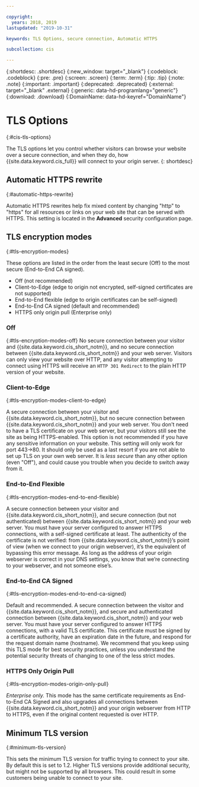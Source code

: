 ```yaml
---

copyright:
  years: 2018, 2019
lastupdated: "2019-10-31"

keywords: TLS Options, secure connection, Automatic HTTPS

subcollection: cis

---
```


{:shortdesc: .shortdesc}
{:new_window: target="_blank"}
{:codeblock: .codeblock}
{:pre: .pre}
{:screen: .screen}
{:term: .term}
{:tip: .tip}
{:note: .note}
{:important: .important}
{:deprecated: .deprecated}
{:external: target="_blank" .external}
{:generic: data-hd-programlang="generic"}
{:download: .download}
{:DomainName: data-hd-keyref="DomainName"}

# TLS Options
{:#cis-tls-options}

The TLS options let you control whether visitors can browse your website over a secure connection, and when they do, how {{site.data.keyword.cis_full}} will connect to your origin server.
{: shortdesc}

## Automatic HTTPS rewrite
{:#automatic-https-rewrite}

Automatic HTTPS rewrites help fix mixed content by changing "http" to "https" for all resources or links on your web site that can be served with HTTPS. This setting is located in the **Advanced** security configuration page.

## TLS encryption modes
{:#tls-encryption-modes}

These options are listed in the order from the least secure (Off) to the most secure (End-to-End CA signed).
 * Off (not recommended)
 * Client-to-Edge (edge to origin not encrypted, self-signed certificates are not supported)
 * End-to-End flexible (edge to origin certificates can be self-signed)
 * End-to-End CA signed (default and recommended)
 * HTTPS only origin pull (Enterprise only)

### Off
{:#tls-encryption-modes-off}
No secure connection between your visitor and {{site.data.keyword.cis_short_notm}}, and no secure connection between {{site.data.keyword.cis_short_notm}} and your web server. Visitors can only view your website over HTTP, and any visitor attempting to connect using HTTPS will receive an `HTTP 301 Redirect` to the plain HTTP version of your website.

### Client-to-Edge
{:#tls-encryption-modes-client-to-edge}

A secure connection between your visitor and {{site.data.keyword.cis_short_notm}}, but no secure connection between {{site.data.keyword.cis_short_notm}} and your web server. You don't need to have a TLS certificate on your web server, but your visitors still see the site as being HTTPS-enabled. This option is not recommended if you have any sensitive information on your website. This setting will only work for port 443->80. It should only be used as a last resort if you are not able to set up TLS on your own web server. It is _less secure_ than any other option (even "Off"), and could cause you trouble when you decide to switch away from it.

### End-to-End Flexible
{:#tls-encryption-modes-end-to-end-flexible}

A secure connection between your visitor and {{site.data.keyword.cis_short_notm}}, and secure connection (but not authenticated) between {{site.data.keyword.cis_short_notm}} and your web server. You must have your server configured to answer HTTPS connections, with a self-signed certificate at least. The authenticity of the certificate is not verified: from {{site.data.keyword.cis_short_notm}}’s point of view (when we connect to your origin webserver), it’s the equivalent of bypassing this error message. As long as the address of your origin webserver is correct in your DNS settings, you know that we’re connecting to your webserver, and not someone else’s.

### End-to-End CA Signed
{:#tls-encryption-modes-end-to-end-ca-signed}

Default and recommended. A secure connection between the visitor and {{site.data.keyword.cis_short_notm}}, and secure and authenticated connection between {{site.data.keyword.cis_short_notm}} and your web server. You must have your server configured to answer HTTPS connections, with a valid TLS certificate. This certificate must be signed by a certificate authority, have an expiration date in the future, and respond for the request domain name (hostname). We recommend that you keep using this TLS mode for best security practices, unless you understand the potential security threats of changing to one of the less strict modes.

### HTTPS Only Origin Pull
{:#tls-encryption-modes-origin-only-pull}

*Enterprise only.* This mode has the same certificate requirements as End-to-End CA Signed and also upgrades all connections between {{site.data.keyword.cis_short_notm}} and your origin webserver from HTTP to HTTPS, even if the original content requested is over HTTP.

## Minimum TLS version
{:#minimum-tls-version}

This sets the minimum TLS version for traffic trying to connect to your site. By default this is set to 1.2. Higher TLS versions provide additional security, but might not be supported by all browsers. This could result in some customers being unable to connect to your site.
